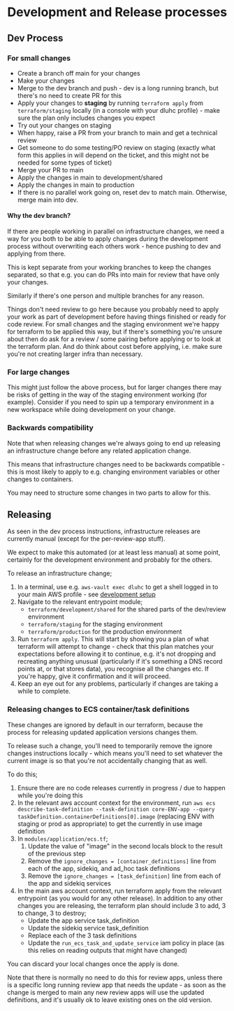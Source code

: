 # Development and Release processes

## Dev Process

### For small changes

* Create a branch off main for your changes
* Make your changes
* Merge to the dev branch and push - dev is a long running branch, but there's no need to create PR for this
* Apply your changes to **staging** by running `terraform apply` from `terraform/staging` locally (in a console with your dluhc profile) - make sure the plan only includes changes you expect
* Try out your changes on staging
* When happy, raise a PR from your branch to main and get a technical review
* Get someone to do some testing/PO review on staging (exactly what form this applies in will depend on the ticket, and this might not be needed for some types of ticket)
* Merge your PR to main
* Apply the changes in main to development/shared
* Apply the changes in main to production
* If there is no parallel work going on, reset dev to match main. Otherwise, merge main into dev.

#### Why the dev branch?

If there are people working in parallel on infrastructure changes, we need a way for you both to be able to apply changes during the development process without overwriting each others work - hence pushing to dev and applying from there.

This is kept separate from your working branches to keep the changes separated, so that e.g. you can do PRs into main for review that have only your changes.

Similarly if there's one person and multiple branches for any reason.

Things don't need review to go here because you probably need to apply your work as part of development before having things finished or ready for code review. For small changes and the staging environment we're happy for terraform to be applied this way, but if there's something you're unsure about then do ask for a review / some pairing before applying or to look at the terraform plan. And do think about cost before applying, i.e. make sure you're not creating larger infra than necessary.

### For large changes

This might just follow the above process, but for larger changes there may be risks of getting in the way of the staging environment working (for example). Consider if you need to spin up a temporary environment in a new workspace while doing development on your change.

### Backwards compatibility

Note that when releasing changes we're always going to end up releasing an infrastructure change before any related application change.

This means that infrastructure changes need to be backwards compatible - this is most likely to apply to e.g. changing environment variables or other changes to containers.

You may need to structure some changes in two parts to allow for this.

## Releasing

As seen in the dev process instructions, infrastructure releases are currently manual (except for the per-review-app stuff).

We expect to make this automated (or at least less manual) at some point, certainly for the development environment and probably for the others.

To release an infrastructure change;

1. In a terminal, use e.g. `aws-vault exec dluhc` to get a shell logged in to your main AWS profile - see [development setup](./development_setup.md#set-up-aws-vault--cli)
1. Navigate to the relevant entrypoint module;
    * `terraform/development/shared` for the shared parts of the dev/review environment
    * `terraform/staging` for the staging environment
    * `terraform/production` for the production environment
1. Run `terraform apply`. This will start by showing you a plan of what terraform will attempt to change - check that this plan matches your expectations before allowing it to continue, e.g. it's not dropping and recreating anything unusual (particularly if it's something a DNS record points at, or that stores data), you recognise all the changes etc. If you're happy, give it confirmation and it will proceed.
1. Keep an eye out for any problems, particularly if changes are taking a while to complete.

### Releasing changes to ECS container/task definitions

These changes are ignored by default in our terraform, because the process for releasing updated application versions changes them.

To release such a change, you'll need to temporarily remove the ignore changes instructions locally - which means you'll need to set whatever the current image is so that you're not accidentally changing that as well.

To do this;

1. Ensure there are no code releases currently in progress / due to happen while you're doing this
1. In the relevant aws account context for the environment, run `aws ecs describe-task-definition --task-definition core-ENV-app --query taskDefinition.containerDefinitions[0].image` (replacing ENV with staging or prod as appropriate) to get the currently in use image definition
1. In `modules/application/ecs.tf`;
    1. Update the value of "image" in the second locals block to the result of the previous step
    1. Remove the `ignore_changes = [container_definitions]` line from each of the app, sidekiq, and ad_hoc task definitions
    1. Remove the `ignore_changes = [task_definition]` line from each of the app and sidekiq services
1. In the main aws account context, run terraform apply from the relevant entrypoint (as you would for any other release). In addition to any other changes you are releasing, the terraform plan should include  3 to add, 3 to change, 3 to destroy;
    * Update the app service task_definition
    * Update the sidekiq service task_definition
    * Replace each of the 3 task definitions
    * Update the `run_ecs_task_and_update_service` iam policy in place (as this relies on reading outputs that might have changed)

You can discard your local changes once the apply is done.

Note that there is normally no need to do this for review apps, unless there is a specific long running review app that needs the update - as soon as the change is merged to main any new review apps will use the updated definitions, and it's usually ok to leave existing ones on the old version.